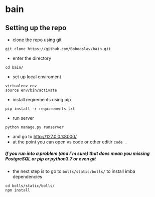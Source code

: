 # bain

## Setting up the repo
 - clone the repo using git
```
git clone https://github.com/Bohooslav/bain.git
```
 - enter the directory
```
cd bain/
```
 - set up local enviroment
```
virtualenv env
source env/bin/activate
```
 - install reqirements using pip
```
pip install -r requirements.txt
``` 
 - run server
```
python manage.py runserver
```
 - and go to http://127.0.0.1:8000/
 - at the point you can open vs code or other editir `code .`
 
 ##### If you run into a problem (and I`m sure) that does mean you missing PostgreSQL or pip or python3.7 or even git
 
 - the next step is to go to `bolls/static/bolls/` to install imba dependencies
 ```
 cd bolls/static/bolls/
 npm install
 ```
 
 
